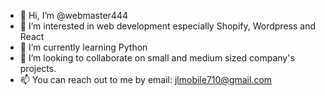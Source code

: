 - 👋 Hi, I’m @webmaster444
- 👀 I’m interested in web development especially Shopify, Wordpress and React
- 🌱 I’m currently learning Python
- 💞️ I’m looking to collaborate on small and medium sized company's projects.
- 📫 You can reach out to me by email: jlmobile710@gmail.com

<!---
webmaster444/webmaster444 is a ✨ special ✨ repository because its `README.md` (this file) appears on your GitHub profile.
You can click the Preview link to take a look at your changes.
--->
